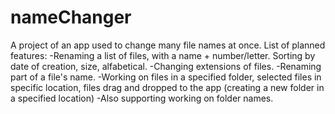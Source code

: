 # nameChanger
A project of an app used to change many file names at once. 
List of planned features:
-Renaming a list of files, with a name + number/letter. Sorting by date of creation, size, alfabetical.
-Changing extensions of files.
-Renaming part of a file's name.
-Working on files in a specified folder, selected files in specific location, files drag and dropped to the app (creating a new folder in a specified location)
-Also supporting working on folder names.
